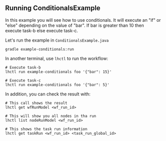 ## Running ConditionalsExample

In this example you will see how to use conditionals.
It will execute an "if" or "else" depending on the value of "bar".
If bar is greater than 10 then execute task-b else execute task-c.

Let's run the example in `ConditionalsExample.java`

```
gradle example-conditionals:run
```

In another terminal, use `lhctl` to run the workflow:

```
# Execute task-b
lhctl run example-conditionals foo '{"bar": 15}'

# Execute task-c
lhctl run example-conditionals foo '{"bar": 5}'
```

In addition, you can check the result with:

```
# This call shows the result
lhctl get wfRunModel <wf_run_id>

# This will show you all nodes in tha run
lhctl list nodeRunModel <wf_run_id>

# This shows the task run information
lhctl get taskRun <wf_run_id> <task_run_global_id>
```
